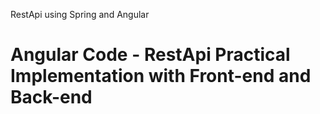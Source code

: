 RestApi using Spring and Angular
# Angular Code - RestApi Practical Implementation with Front-end and Back-end 

